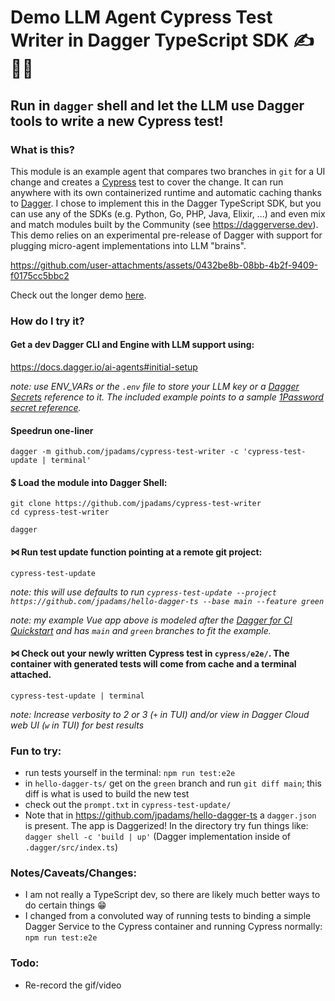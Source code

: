# Demo LLM Agent Cypress Test Writer in Dagger TypeScript SDK ✍️ 🤖🧪

## Run in `dagger` shell and let the LLM use Dagger tools to write a new Cypress test!

### What is this?
This module is an example agent that compares two branches in `git` for a UI change and creates a [Cypress](https://www.cypress.io) test to cover the change. It can run anywhere with its own containerized runtime and automatic caching thanks to [Dagger](https://github.com/dagger.io). I chose to implement this in the Dagger TypeScript SDK, but you can use any of the SDKs (e.g. Python, Go, PHP, Java, Elixir, ...) and even mix and match modules built by the Community (see https://daggerverse.dev). This demo relies on an experimental pre-release of Dagger with support for plugging micro-agent implementations into LLM "brains".

https://github.com/user-attachments/assets/0432be8b-08bb-4b2f-9409-f0175cc5bbc2

Check out the longer demo [here](https://youtu.be/UqkRUVQk-4o). 

### How do I try it?

#### Get a dev Dagger CLI and Engine with LLM support using:
https://docs.dagger.io/ai-agents#initial-setup

*note: use ENV_VARs or the `.env` file to store your LLM key or a [Dagger Secrets](https://docs.dagger.io/features/secrets/) reference to it. The included example points to a sample [1Password secret reference](https://developer.1password.com/docs/cli/secret-references/).*

#### Speedrun one-liner
```
dagger -m github.com/jpadams/cypress-test-writer -c 'cypress-test-update | terminal'
```

#### $ Load the module into Dagger Shell:
```
git clone https://github.com/jpadams/cypress-test-writer
cd cypress-test-writer

dagger
```

#### ⋈ Run test update function pointing at a remote git project:
```
cypress-test-update
```

*note: this will use defaults to run `cypress-test-update --project https://github.com/jpadams/hello-dagger-ts --base main --feature green`*

*note: my example Vue app above is modeled after the [Dagger for CI Quickstart](https://docs.dagger.io/ci/quickstart/) and has `main` and `green` branches to fit the example.*

#### ⋈ Check out your newly written Cypress test in `cypress/e2e/`. The container with generated tests will come from cache and a terminal attached.
```
cypress-test-update | terminal
```

*note: Increase verbosity to 2 or 3 (`+` in TUI) and/or view in Dagger Cloud web UI (`w` in TUI) for best results*

### Fun to try:
- run tests yourself in the terminal: `npm run test:e2e`
- in `hello-dagger-ts/` get on the `green` branch and run `git diff main`; this diff is what is used to build the new test
- check out the `prompt.txt` in `cypress-test-update/`
- Note that in  https://github.com/jpadams/hello-dagger-ts a `dagger.json` is  present. The app is Daggerized! In the directory try fun things like: `dagger shell -c 'build | up'` (Dagger implementation inside of `.dagger/src/index.ts`)

### Notes/Caveats/Changes:
- I am not really a TypeScript dev, so there are likely much better ways to do certain things 😁
- I changed from a convoluted way of running tests to binding a simple Dagger Service to the Cypress container and running Cypress normally: `npm run test:e2e`

### Todo:
- Re-record the gif/video
